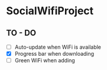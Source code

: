 SocialWifiProject
========
TO - DO
-------

- [ ] Auto-update when WiFi is available
- [x] Progress bar when downloading
- [ ] Green WiFi when adding
